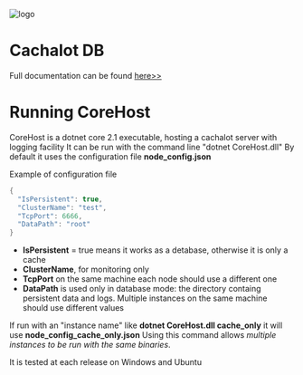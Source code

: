 ﻿![logo](https://github.com/usinesoft/Cachalot/blob/master/Media/cachalot_64.png?raw=true) 
# Cachalot DB  
Full documentation can be found [here>>](https://github.com/usinesoft/Cachalot/blob/master/Doc/CachalotUserGuide.pdf)

Running CoreHost
===========================================
CoreHost is a dotnet core 2.1 executable, hosting a cachalot server with logging facility
It can be run with the command line "dotnet CoreHost.dll"
By default it uses the configuration file **node_config.json**

Example of configuration file
```java script
{
  "IsPersistent": true,  
  "ClusterName": "test",   
  "TcpPort": 6666,    
  "DataPath": "root" 
}
```
* **IsPersistent** = true means it works as a detabase, otherwise it is only a cache
* **ClusterName**, for monitoring only
* **TcpPort** on the same machine each node should use a different one
* **DataPath** is used only in database mode: the directory containg persistent data and logs. Multiple instances on the same machine should use different values

If run with an "instance name" like **dotnet CoreHost.dll cache_only** it will use **node_config_cache_only.json**
Using this command allows *multiple instances to be run with the same binaries*.

It is tested at each release on Windows and Ubuntu 